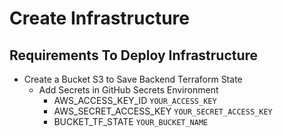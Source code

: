 # Create Infrastructure

## Requirements To Deploy Infrastructure

- Create a Bucket S3 to Save Backend Terraform State 
  - Add Secrets in GitHub Secrets Environment
    - AWS_ACCESS_KEY_ID `YOUR_ACCESS_KEY`
    - AWS_SECRET_ACCESS_KEY `YOUR_SECRET_ACCESS_KEY`
    - BUCKET_TF_STATE `YOUR_BUCKET_NAME`